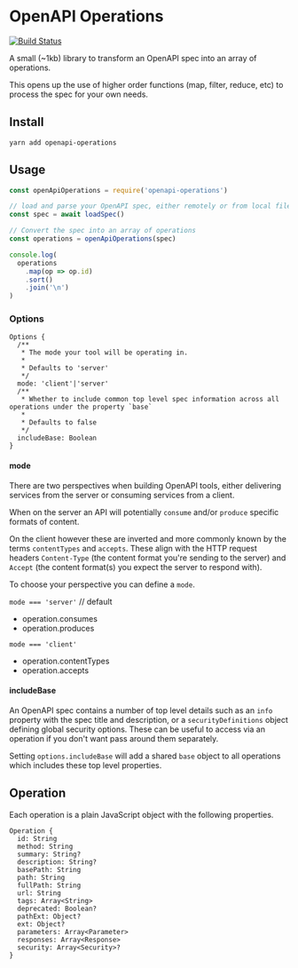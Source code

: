 # OpenAPI Operations

[![Build Status](https://travis-ci.org/mikestead/openapi-operations.svg?branch=master)](https://travis-ci.org/mikestead/openapi-operations)

A small (~1kb) library to transform an OpenAPI spec into an array of operations.

This opens up the use of higher order functions (map, filter, reduce, etc)
to process the spec for your own needs.

## Install

```
yarn add openapi-operations
```

## Usage

```JavaScript
const openApiOperations = require('openapi-operations')

// load and parse your OpenAPI spec, either remotely or from local file system in Node
const spec = await loadSpec()

// Convert the spec into an array of operations
const operations = openApiOperations(spec)

console.log(
  operations
    .map(op => op.id)
    .sort()
    .join('\n')
)
```


### Options

```
Options {
  /**
   * The mode your tool will be operating in.
   *
   * Defaults to 'server'
   */
  mode: 'client'|'server'
  /**
   * Whether to include common top level spec information across all operations under the property `base`
   *
   * Defaults to false
   */
  includeBase: Boolean
}
```

#### mode

There are two perspectives when building OpenAPI tools, either
delivering services from the server or consuming services from a client.

When on the server an API will potentially `consume` and/or `produce`
specific formats of content.

On the client however these are inverted and more commonly known by the
terms `contentTypes` and `accepts`. These align with the HTTP request headers 
`Content-Type` (the content format you're sending to the server) and `Accept` 
(the content format(s) you expect the server to respond with).

To choose your perspective you can define a `mode`.

`mode === 'server'` // default

- operation.consumes
- operation.produces

`mode === 'client'`

- operation.contentTypes
- operation.accepts

#### includeBase

An OpenAPI spec contains a number of top level details such as an
`info` property with the spec title and description, or a
`securityDefinitions` object defining global security options. These
can be useful to access via an operation if you don't want pass around
them separately.

Setting `options.includeBase` will add a shared `base` object to all
operations which includes these top level properties.

## Operation

Each operation is a plain JavaScript object with the following properties.

```
Operation {
  id: String
  method: String
  summary: String?
  description: String?
  basePath: String
  path: String
  fullPath: String
  url: String
  tags: Array<String>
  deprecated: Boolean?
  pathExt: Object?
  ext: Object?
  parameters: Array<Parameter>
  responses: Array<Response>
  security: Array<Security>?
}

```
